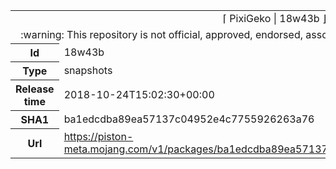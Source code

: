 <html><table>
<tr><td colspan="2" align="center"><img width="0" height="0"><br/>⌈ PixiGeko | 18w43b ⌋<br/><img width="0" height="0"></td></tr>
<tr><td colspan="2" align="center"><img width="0" height="0"><br/>
:warning: This repository is not official, approved, endorsed, associated or connected with Mojang :warning:
<br/><img width="0" height="0"></td></tr>
<tr><th>Id</th><td>18w43b</td></tr>
<tr><th>Type</th><td>snapshots</td></tr>
<tr><th>Release time</th><td>2018-10-24T15:02:30+00:00</td></tr>
<tr><th>SHA1</th><td>ba1edcdba89ea57137c04952e4c7755926263a76</td></tr>
<tr><th>Url</th><td><a href="https://piston-meta.mojang.com/v1/packages/ba1edcdba89ea57137c04952e4c7755926263a76/18w43b.json">https://piston-meta.mojang.com/v1/packages/ba1edcdba89ea57137c04952e4c7755926263a76/18w43b.json</a></td></tr>